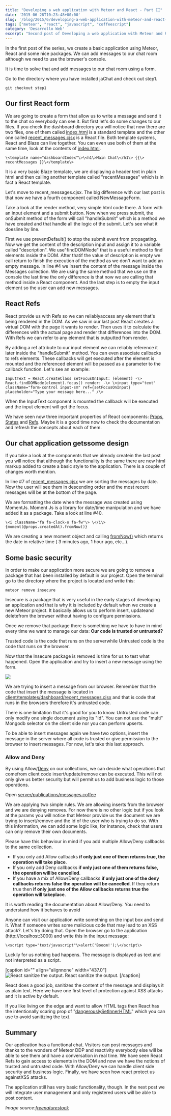 ```yaml
---
title: "Developing a web application with Meteor and React - Part II"
date: '2015-06-28T10:23:48+00:00'
slug: '/blog/2015/6/developing-a-web-application-with-meteor-and-react-part-ii'
tags: ["meteor", "react", "javascript", "coffeescript"]
category: 'Desarrollo Web'
excerpt: "Second post of Developing a web application with Meteor and React. In this second post we will see how to add a form with React, Meteor Allow/Deny security and how React can protect us against XSS attacks."
---
```

In the first post of the series, we create a basic application using Meteor, React and some nice packages. We can add messages to our chat room although we need to use the browser's console.

It is time to solve that and add messages to our chat room using a form.

Go to the directory where you have installed jaChat and check out step1.

    git checkout step1

## Our first React form

We are going to create a form that allow us to write a message and send it to the chat so everybody can see it. But first let's do some changes to our files. If you check the dashboard directory you will notice that now there are two files, one of them called [index.html](https://github.com/jorgegorka/jachat/blob/step1/client/templates/dashboard/index.html) is a standard template and the other one called [recent\_messages.cjsx](https://github.com/jorgegorka/jachat/blob/step1/client/templates/dashboard/recent_messages.cjsx) is a React file. Both template systems, React and Blaze can live together. You can even use both of them at the same time, look at the contents of [index.html](https://github.com/jorgegorka/jachat/blob/step1/client/templates/dashboard/index.html).

    \<template name="dashboardIndex"\>\<h1\>Main Chat\</h1\> {{\> recentMessages }}\</template\>

It is a very basic Blaze template, we are displaying a header text in plain html and then calling another template called "recentMessages" which is in fact a React template.

Let's move to recent\_messages.cjsx. The big difference with our last post is that now we have a fourth component called NewMessageForm.

<script src="https://gist.github.com/jorgegorka/33ef0c9e4ba6af3eb92b.js"></script>

Take a look at the render method, very simple html code there. A form with an input element and a submit button. Now when we press submit, the onSubmit method of the form will call "handleSubmit" which is a method we have created and that handle all the logic of the submit. Let's see what it doesline by line.

First we use preventDefault() to stop the submit event from propagating. Now we get the content of the description input and assign it to a variable called "description". We use"findDOMNode" that is a useful method to find elements inside the DOM. After thatif the value of description is empty we call return to finish the execution of the method as we don't want to add an empty message. In line #4 we insert the content of the message inside the Messages collection. We are using the same method that we use on the console the last time the only difference is that now we are calling that method inside a React component. And the last step is to empty the input element so the user can add new messages.

## React Refs

React provide us with Refs so we can reliablyaccess any element that's being rendered in the DOM. As we saw in our last post React creates a virtual DOM with the page it wants to render. Then uses it to calculate the differences with the actual page and render that differences into the DOM. With Refs we can refer to any element that is outputted from render.

By adding a ref attribute to our input element we can reliably reference it later inside the "handleSubmit" method. You can even associate callbacks to refs elements. These callbacks will get executed after the element is mounted and the referenced element will be passed as a parameter to the callback function. Let's see an example:

    InputText = React.createClass setFocusOnInput: (element) -\> React.findDOMNode(element).focus() render: -\> \<input type="text" className="form-control input-sm" ref={setFocusOnInput} placeholder="Type your message here..." /\>

When the InputText component is mounted the callback will be executed and the input element will get the focus.

We have seen now three important properties of React components: [Props](https://facebook.github.io/react/docs/tutorial.html#using-props), [States](https://facebook.github.io/react/docs/interactivity-and-dynamic-uis.html#what-components-should-have-state) and [Refs](https://facebook.github.io/react/docs/more-about-refs.html). Maybe it is a good time now to check the documentation and refresh the concepts about each of them.

## Our chat application getssome design

If you take a look at the components that we already createin the last post you will notice that although the functionality is the same there are new html markup added to create a basic style to the application. There is a couple of changes worth mention.

In line #7 of [recent\_messages.](https://github.com/jorgegorka/jachat/blob/step1/client/templates/dashboard/recent_messages.cjsx)[cjsx](https://github.com/jorgegorka/jachat/blob/step1/client/templates/dashboard/recent_messages.cjsx) we are sorting the messages by date. Now the user will see them in descending order and the most recent messages will be at the bottom of the page.

We are formatting the date when the message was created using MomentJs. Moment Js is a library for date/time manipulation and we have added it as a package. Take a look at line #40.

    \<i className="fa fa-clock-o fa-fw"\> \</i\>{moment(@props.createdAt).fromNow()}

We are creating a new moment object and calling [fromNow()](http://momentjs.com/docs/#/displaying/fromnow/) which returns the date in relative time ( 3 minutes ago, 1 hour ago, etc...).

## Some basic security

In order to make our application more secure we are going to remove a package that has been installed by default in our project. Open the terminal go to the directory where the project is located and write this:

    meteor remove insecure

Insecure is a package that is very useful in the early stages of developing an application and that is why it is included by default when we create a new Meteor project. It basically allows us to perform insert, updateand deletefrom the browser without having to configure permissions.

Once we remove that package there is something we have to have in mind every time we want to manage our data: **Our code is trusted or untrusted?**

Trusted code is the code that runs on the serverwhile Untrusted code is the code that runs on the browser.

Now that the Insecure package is removed is time for us to test what happened. Open the application and try to insert a new message using the form.

 ![](http://static1.squarespace.com/static/5303797ae4b0c6ad9e43f072/5303ce80e4b0400995a883d6/55874a97e4b067f72cb8fc8c/1434929816711//img.png)

We are trying to insert a message from our browser. Remember that the code that insert the message is located in [client/templates/dashboard/recent\_messages.cjsx](https://github.com/jorgegorka/jachat/blob/step1/client/templates/dashboard/recent_messages.cjsx#L53) and that is code that runs in the browsers therefore it's untrusted code.

There is one limitation that it's good for you to know. Untrusted code can only modify one single document using its "Id". You can not use the "multi" Mongodb selector on the client side nor you can perform upserts.

To be able to insert messages again we have two options, insert the message in the server where all code is trusted or give permission to the browser to insert messages. For now, let's take this last approach.

### Allow and Deny

By using Allow/[Deny](http://docs.meteor.com/#/full/deny) on our collections, we can decide what operations that comefrom client code insert/update/remove can be executed. This will not only give us better security but will permit us to add business logic to those operations.

Open [server/publications/messages.coffee](https://github.com/jorgegorka/jachat/blob/step1/server/publications/messages.coffee)

<script src="https://gist.github.com/jorgegorka/c1d666800f02c3691c30.js"></script>

We are applying two simple rules. We are allowing inserts from the browser and we are denying removes. For now there is no other logic but if you look at the params you will notice that Meteor provide us the document we are trying to insert/remove and the Id of the user who is trying to do so. With this information, we can add some logic like, for instance, check that users can only remove their own documents.

Please have this behaviour in mind if you add multiple Allow/Deny callbacks to the same collection.

- If you only add Allow callbacks **if only just one of them returns true, the operation will take place**.
- If you only add Deny callbacks **if only just one of them returns false, the operation will be cancelled**.
- If you have a mix of Allow/Deny callbacks **if only just one of the deny callbacks returns false the operation will be cancelled**. If they return true then **if only just one of the Allow callbacks returns true the operation will takeplace**.

It is worth reading the documentation about Allow/Deny. You need to understand how it behaves to avoid

Anyone can visit our application write something on the input box and send it. What if someone writes some malicious code that may lead to an XSS attack?. Let's try doing that. Open the browser go to the application (http://localhost:3000) and write this in the input message:

    \<script type="text/javascript"\>alert('Booom!');\</script\>

Luckily for us nothing bad happens. The message is displayed as text and not interpreted as a script.

 [caption id="" align="alignnone" width="437.0"] ![React sanitize the output.](http://static1.squarespace.com/static/5303797ae4b0c6ad9e43f072/5303ce80e4b0400995a883d6/55835072e4b0fb931027766c/1434669171930//img.png) React sanitize the output. [/caption] 

React does a good job, sanitizes the content of the message and displays it as plain text. Here we have one first level of protection against XSS attacks and it is active by default.

If you like living on the edge and want to allow HTML tags then React has the intentionally scaring prop of "[dangerouslySetInnerHTML](https://facebook.github.io/react/tips/dangerously-set-inner-html.html)" which you can use to avoid sanitizing the text.

## Summary

Our application has a functional chat. Visitors can post messages and thanks to the wonders of Meteor DDP and reactivity everybody else will be able to see them and have a conversation in real time. We have seen React Refs to gain access to elements in the DOM and now we have the notions of trusted and untrusted code. With Allow/Deny we can handle client side security and business logic. Finally, we have seen how react protect us againstXSS attacks.

The application still has very basic functionality, though. In the next post we will integrate user management and only registered users will be able to post content.

_Image source:_[_freenaturestock_](http://freenaturestock.com/post/121792456685)



